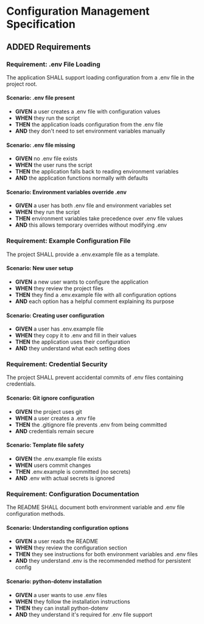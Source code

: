 # Configuration Management Specification

## ADDED Requirements

### Requirement: .env File Loading
The application SHALL support loading configuration from a .env file in the project root.

#### Scenario: .env file present
- **GIVEN** a user creates a .env file with configuration values
- **WHEN** they run the script
- **THEN** the application loads configuration from the .env file
- **AND** they don't need to set environment variables manually

#### Scenario: .env file missing
- **GIVEN** no .env file exists
- **WHEN** the user runs the script
- **THEN** the application falls back to reading environment variables
- **AND** the application functions normally with defaults

#### Scenario: Environment variables override .env
- **GIVEN** a user has both .env file and environment variables set
- **WHEN** they run the script
- **THEN** environment variables take precedence over .env file values
- **AND** this allows temporary overrides without modifying .env

### Requirement: Example Configuration File
The project SHALL provide a .env.example file as a template.

#### Scenario: New user setup
- **GIVEN** a new user wants to configure the application
- **WHEN** they review the project files
- **THEN** they find a .env.example file with all configuration options
- **AND** each option has a helpful comment explaining its purpose

#### Scenario: Creating user configuration
- **GIVEN** a user has .env.example file
- **WHEN** they copy it to .env and fill in their values
- **THEN** the application uses their configuration
- **AND** they understand what each setting does

### Requirement: Credential Security
The project SHALL prevent accidental commits of .env files containing credentials.

#### Scenario: Git ignore configuration
- **GIVEN** the project uses git
- **WHEN** a user creates a .env file
- **THEN** the .gitignore file prevents .env from being committed
- **AND** credentials remain secure

#### Scenario: Template file safety
- **GIVEN** the .env.example file exists
- **WHEN** users commit changes
- **THEN** .env.example is committed (no secrets)
- **AND** .env with actual secrets is ignored

### Requirement: Configuration Documentation
The README SHALL document both environment variable and .env file configuration methods.

#### Scenario: Understanding configuration options
- **GIVEN** a user reads the README
- **WHEN** they review the configuration section
- **THEN** they see instructions for both environment variables and .env files
- **AND** they understand .env is the recommended method for persistent config

#### Scenario: python-dotenv installation
- **GIVEN** a user wants to use .env files
- **WHEN** they follow the installation instructions
- **THEN** they can install python-dotenv
- **AND** they understand it's required for .env file support

